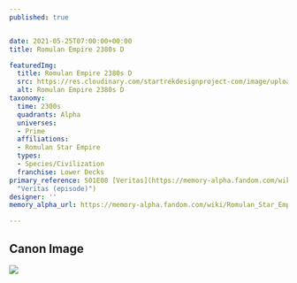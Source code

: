 ```yaml
---
published: true


date: 2021-05-25T07:00:00+00:00
title: Romulan Empire 2380s D

featuredImg:
  title: Romulan Empire 2380s D
  src: https://res.cloudinary.com/startrekdesignproject-com/image/upload/v1622157191/RomulanEmpire2380s-D.png
  alt: Romulan Empire 2380s D
taxonomy:
  time: 2300s
  quadrants: Alpha
  universes:
  - Prime
  affiliations:
  - Romulan Star Empire
  types:
  - Species/Civilization
  franchise: Lower Decks
primary_reference: S01E08 [Veritas](https://memory-alpha.fandom.com/wiki/Veritas_(episode)
  "Veritas (episode)")
designer: ''
memory_alpha_url: https://memory-alpha.fandom.com/wiki/Romulan_Star_Empire

---
```

## Canon Image

![](https://res.cloudinary.com/startrekdesignproject-com/image/upload/v1622157191/Romulan-C-and-D-LDS-1x8.jpg)